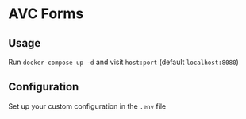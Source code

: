 # AVC Forms

## Usage
Run `docker-compose up -d` and visit `host:port` (default `localhost:8080`)

## Configuration
Set up your custom configuration in the `.env` file
